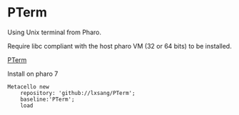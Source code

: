 # PTerm

Using Unix terminal from Pharo.

Require libc compliant with the host pharo VM (32 or 64 bits) to be installed.

[PTerm](PTerm.gif)

Install on pharo 7

```smalltalk
Metacello new
	repository: 'github://lxsang/PTerm';
	baseline:'PTerm';
	load
```
